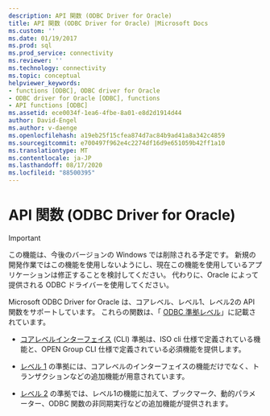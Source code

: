 ```yaml
---
description: API 関数 (ODBC Driver for Oracle)
title: API 関数 (ODBC Driver for Oracle) |Microsoft Docs
ms.custom: ''
ms.date: 01/19/2017
ms.prod: sql
ms.prod_service: connectivity
ms.reviewer: ''
ms.technology: connectivity
ms.topic: conceptual
helpviewer_keywords:
- functions [ODBC], ODBC driver for Oracle
- ODBC driver for Oracle [ODBC], functions
- API functions [ODBC]
ms.assetid: ece0034f-1ea6-4fbe-8a01-e8d2d1914d44
author: David-Engel
ms.author: v-daenge
ms.openlocfilehash: a19eb25f15cfea874d7ac84b9ad41a8a342c4859
ms.sourcegitcommit: e700497f962e4c2274df16d9e651059b42ff1a10
ms.translationtype: MT
ms.contentlocale: ja-JP
ms.lasthandoff: 08/17/2020
ms.locfileid: "88500395"
---
```

# <a name="api-functions-odbc-driver-for-oracle"></a>API 関数 (ODBC Driver for Oracle)
> [!IMPORTANT]  
>  この機能は、今後のバージョンの Windows では削除される予定です。 新規の開発作業ではこの機能を使用しないようにし、現在この機能を使用しているアプリケーションは修正することを検討してください。 代わりに、Oracle によって提供される ODBC ドライバーを使用してください。  
  
 Microsoft ODBC Driver for Oracle は、コアレベル、レベル1、レベル2の API 関数をサポートしています。 これらの関数は、「 [ODBC 準拠レベル](../../odbc/microsoft/odbc-driver-for-oracle-conformance-levels.md)」に記載されています。  
  
-   [コアレベルインターフェイス](../../odbc/microsoft/core-level-api-functions-odbc-driver-for-oracle.md) (CLI) 準拠は、ISO cli 仕様で定義されている機能と、OPEN Group CLI 仕様で定義されている必須機能を提供します。  
  
-   [レベル 1](../../odbc/microsoft/level-1-api-functions-odbc-driver-for-oracle.md) の準拠には、コアレベルのインターフェイスの機能だけでなく、トランザクションなどの追加機能が用意されています。  
  
-   [レベル 2](../../odbc/microsoft/level-2-api-functions-odbc-driver-for-oracle.md) の準拠では、レベル1の機能に加えて、ブックマーク、動的パラメーター、ODBC 関数の非同期実行などの追加機能が提供されます。
